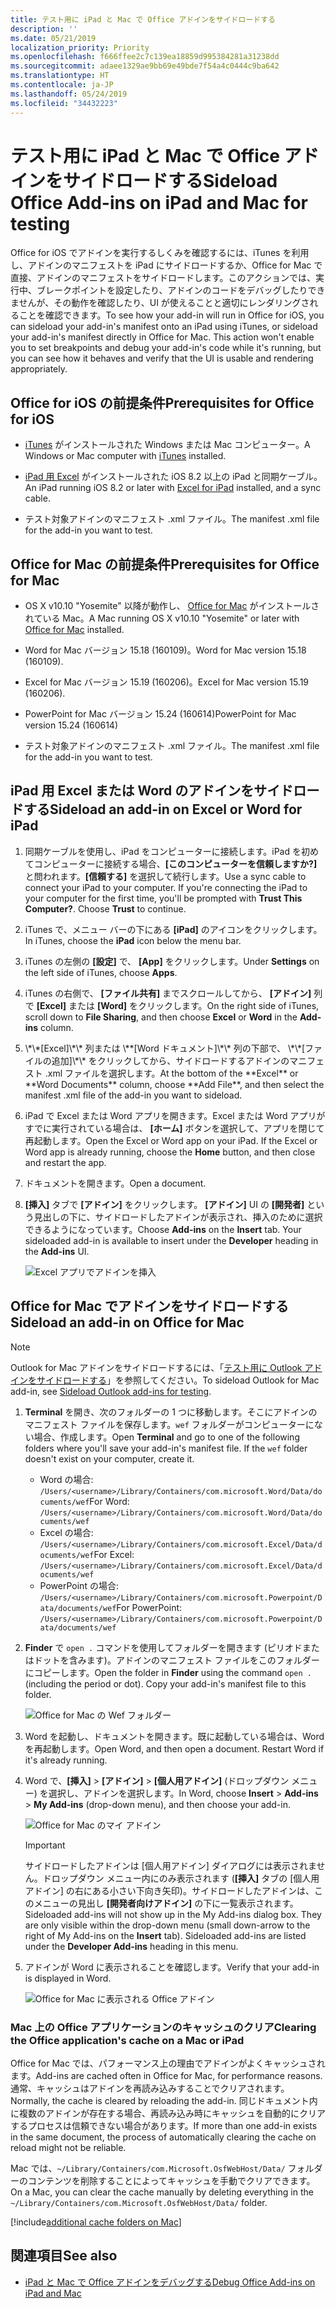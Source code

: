 ```yaml
---
title: テスト用に iPad と Mac で Office アドインをサイドロードする
description: ''
ms.date: 05/21/2019
localization_priority: Priority
ms.openlocfilehash: f666ffee2c7c139ea18859d995384281a31238dd
ms.sourcegitcommit: adaee1329ae9bb69e49bde7f54a4c0444c9ba642
ms.translationtype: HT
ms.contentlocale: ja-JP
ms.lasthandoff: 05/24/2019
ms.locfileid: "34432223"
---
```

# <a name="sideload-office-add-ins-on-ipad-and-mac-for-testing"></a><span data-ttu-id="c9a49-102">テスト用に iPad と Mac で Office アドインをサイドロードする</span><span class="sxs-lookup"><span data-stu-id="c9a49-102">Sideload Office Add-ins on iPad and Mac for testing</span></span>

<span data-ttu-id="c9a49-p101">Office for iOS でアドインを実行するしくみを確認するには、iTunes を利用し、アドインのマニフェストを iPad にサイドロードするか、Office for Mac で直接、アドインのマニフェストをサイドロードします。このアクションでは、実行中、ブレークポイントを設定したり、アドインのコードをデバッグしたりできませんが、その動作を確認したり、UI が使えることと適切にレンダリングされることを確認できます。</span><span class="sxs-lookup"><span data-stu-id="c9a49-p101">To see how your add-in will run in Office for iOS, you can sideload your add-in's manifest onto an iPad using iTunes, or sideload your add-in's manifest directly in Office for Mac. This action won't enable you to set breakpoints and debug your add-in's code while it's running, but you can see how it behaves and verify that the UI is usable and rendering appropriately.</span></span> 

## <a name="prerequisites-for-office-for-ios"></a><span data-ttu-id="c9a49-105">Office for iOS の前提条件</span><span class="sxs-lookup"><span data-stu-id="c9a49-105">Prerequisites for Office for iOS</span></span>

- <span data-ttu-id="c9a49-106">[iTunes](https://www.apple.com/itunes/download/) がインストールされた Windows または Mac コンピューター。</span><span class="sxs-lookup"><span data-stu-id="c9a49-106">A Windows or Mac computer with [iTunes](https://www.apple.com/itunes/download/) installed.</span></span>
    
- <span data-ttu-id="c9a49-107">[iPad 用 Excel](https://itunes.apple.com/us/app/microsoft-excel/id586683407?mt=8) がインストールされた iOS 8.2 以上の iPad と同期ケーブル。</span><span class="sxs-lookup"><span data-stu-id="c9a49-107">An iPad running iOS 8.2 or later with [Excel for iPad](https://itunes.apple.com/us/app/microsoft-excel/id586683407?mt=8) installed, and a sync cable.</span></span>
    
- <span data-ttu-id="c9a49-108">テスト対象アドインのマニフェスト .xml ファイル。</span><span class="sxs-lookup"><span data-stu-id="c9a49-108">The manifest .xml file for the add-in you want to test.</span></span>
    

## <a name="prerequisites-for-office-for-mac"></a><span data-ttu-id="c9a49-109">Office for Mac の前提条件</span><span class="sxs-lookup"><span data-stu-id="c9a49-109">Prerequisites for Office for Mac</span></span>

- <span data-ttu-id="c9a49-110">OS X v10.10 "Yosemite" 以降が動作し、 [Office for Mac](https://products.office.com/buy/compare-microsoft-office-products?tab=omac) がインストールされている Mac。</span><span class="sxs-lookup"><span data-stu-id="c9a49-110">A Mac running OS X v10.10 "Yosemite" or later with [Office for Mac](https://products.office.com/buy/compare-microsoft-office-products?tab=omac) installed.</span></span>
    
- <span data-ttu-id="c9a49-111">Word for Mac バージョン 15.18 (160109)。</span><span class="sxs-lookup"><span data-stu-id="c9a49-111">Word for Mac version 15.18 (160109).</span></span>
   
- <span data-ttu-id="c9a49-112">Excel for Mac バージョン 15.19 (160206)。</span><span class="sxs-lookup"><span data-stu-id="c9a49-112">Excel for Mac version 15.19 (160206).</span></span>

- <span data-ttu-id="c9a49-113">PowerPoint for Mac バージョン 15.24 (160614)</span><span class="sxs-lookup"><span data-stu-id="c9a49-113">PowerPoint for Mac version 15.24 (160614)</span></span>
    
- <span data-ttu-id="c9a49-114">テスト対象アドインのマニフェスト .xml ファイル。</span><span class="sxs-lookup"><span data-stu-id="c9a49-114">The manifest .xml file for the add-in you want to test.</span></span>
    

## <a name="sideload-an-add-in-on-excel-or-word-for-ipad"></a><span data-ttu-id="c9a49-115">iPad 用 Excel または Word のアドインをサイドロードする</span><span class="sxs-lookup"><span data-stu-id="c9a49-115">Sideload an add-in on Excel or Word for iPad</span></span>

1. <span data-ttu-id="c9a49-p102">同期ケーブルを使用し、iPad をコンピューターに接続します。iPad を初めてコンピューターに接続する場合、**[このコンピューターを信頼しますか?]** と問われます。**[信頼する]** を選択して続行します。</span><span class="sxs-lookup"><span data-stu-id="c9a49-p102">Use a sync cable to connect your iPad to your computer. If you're connecting the iPad to your computer for the first time, you'll be prompted with  **Trust This Computer?**. Choose **Trust** to continue.</span></span>

2. <span data-ttu-id="c9a49-119">iTunes で、メニュー バーの下にある **[iPad]** のアイコンをクリックします。</span><span class="sxs-lookup"><span data-stu-id="c9a49-119">In iTunes, choose the  **iPad** icon below the menu bar.</span></span>

3. <span data-ttu-id="c9a49-120">iTunes の左側の  **[設定]** で、 **[App]** をクリックします。</span><span class="sxs-lookup"><span data-stu-id="c9a49-120">Under  **Settings** on the left side of iTunes, choose **Apps**.</span></span>

4. <span data-ttu-id="c9a49-121">iTunes の右側で、 **[ファイル共有]** までスクロールしてから、 **[アドイン]** 列で **[Excel]** または **[Word]** をクリックします。</span><span class="sxs-lookup"><span data-stu-id="c9a49-121">On the right side of iTunes, scroll down to  **File Sharing**, and then choose  **Excel** or **Word** in the **Add-ins** column.</span></span>

5. <span data-ttu-id="c9a49-122">
            \*\*[Excel]\*\* 列または \**[Word ドキュメント]\*\* 列の下部で、 \*\*[ファイルの追加]\*\* をクリックしてから、サイドロードするアドインのマニフェスト .xml ファイルを選択します。</span><span class="sxs-lookup"><span data-stu-id="c9a49-122">At the bottom of the  **Excel** or **Word Documents** column, choose **Add File**, and then select the manifest .xml file of the add-in you want to sideload.</span></span> 
    
6. <span data-ttu-id="c9a49-p103">iPad で Excel または Word アプリを開きます。Excel または Word アプリがすでに実行されている場合は、 **[ホーム]** ボタンを選択して、アプリを閉じて再起動します。</span><span class="sxs-lookup"><span data-stu-id="c9a49-p103">Open the Excel or Word app on your iPad. If the Excel or Word app is already running, choose the  **Home** button, and then close and restart the app.</span></span>
    
7. <span data-ttu-id="c9a49-125">ドキュメントを開きます。</span><span class="sxs-lookup"><span data-stu-id="c9a49-125">Open a document.</span></span>
    
8. <span data-ttu-id="c9a49-126">**[挿入]** タブで **[アドイン]** をクリックします。 **[アドイン]** UI の **[開発者]** という見出しの下に、サイドロードしたアドインが表示され、挿入のために選択できるようになっています。</span><span class="sxs-lookup"><span data-stu-id="c9a49-126">Choose  **Add-ins** on the **Insert** tab. Your sideloaded add-in is available to insert under the **Developer** heading in the **Add-ins** UI.</span></span>
    
    ![Excel アプリでアドインを挿入](../images/excel-insert-add-in.png)


## <a name="sideload-an-add-in-on-office-for-mac"></a><span data-ttu-id="c9a49-128">Office for Mac でアドインをサイドロードする</span><span class="sxs-lookup"><span data-stu-id="c9a49-128">Sideload an add-in on Office for Mac</span></span>

> [!NOTE]
> <span data-ttu-id="c9a49-129">Outlook for Mac アドインをサイドロードするには、「[テスト用に Outlook アドインをサイドロードする](/outlook/add-ins/sideload-outlook-add-ins-for-testing)」を参照してください。</span><span class="sxs-lookup"><span data-stu-id="c9a49-129">To sideload Outlook for Mac add-in, see [Sideload Outlook add-ins for testing](/outlook/add-ins/sideload-outlook-add-ins-for-testing).</span></span>

1. <span data-ttu-id="c9a49-p104">**Terminal** を開き、次のフォルダーの 1 つに移動します。そこにアドインのマニフェスト ファイルを保存します。`wef` フォルダーがコンピューターにない場合、作成します。</span><span class="sxs-lookup"><span data-stu-id="c9a49-p104">Open  **Terminal** and go to one of the following folders where you'll save your add-in's manifest file. If the `wef` folder doesn't exist on your computer, create it.</span></span>
    
    - <span data-ttu-id="c9a49-132">Word の場合: `/Users/<username>/Library/Containers/com.microsoft.Word/Data/documents/wef`</span><span class="sxs-lookup"><span data-stu-id="c9a49-132">For Word:  `/Users/<username>/Library/Containers/com.microsoft.Word/Data/documents/wef`</span></span>    
    - <span data-ttu-id="c9a49-133">Excel の場合: `/Users/<username>/Library/Containers/com.microsoft.Excel/Data/documents/wef`</span><span class="sxs-lookup"><span data-stu-id="c9a49-133">For Excel:  `/Users/<username>/Library/Containers/com.microsoft.Excel/Data/documents/wef`</span></span>
    - <span data-ttu-id="c9a49-134">PowerPoint の場合: `/Users/<username>/Library/Containers/com.microsoft.Powerpoint/Data/documents/wef`</span><span class="sxs-lookup"><span data-stu-id="c9a49-134">For PowerPoint: `/Users/<username>/Library/Containers/com.microsoft.Powerpoint/Data/documents/wef`</span></span>
    
2. <span data-ttu-id="c9a49-p105">**Finder** で `open .` コマンドを使用してフォルダーを開きます (ピリオドまたはドットを含みます)。アドインのマニフェスト ファイルをこのフォルダーにコピーします。</span><span class="sxs-lookup"><span data-stu-id="c9a49-p105">Open the folder in  **Finder** using the command `open .` (including the period or dot). Copy your add-in's manifest file to this folder.</span></span>
    
    ![Office for Mac の Wef フォルダー](../images/all-my-files.png)

3. <span data-ttu-id="c9a49-p106">Word を起動し、ドキュメントを開きます。既に起動している場合は、Word を再起動します。</span><span class="sxs-lookup"><span data-stu-id="c9a49-p106">Open Word, and then open a document. Restart Word if it's already running.</span></span>
    
4. <span data-ttu-id="c9a49-140">Word で、**[挿入]** > **[アドイン]** > **[個人用アドイン]** (ドロップダウン メニュー) を選択し、アドインを選択します。</span><span class="sxs-lookup"><span data-stu-id="c9a49-140">In Word, choose  **Insert** > **Add-ins** > **My Add-ins** (drop-down menu), and then choose your add-in.</span></span>
    
    ![Office for Mac のマイ アドイン](../images/my-add-ins-wikipedia.png)

    > [!IMPORTANT]
    > <span data-ttu-id="c9a49-p107">サイドロードしたアドインは [個人用アドイン] ダイアログには表示されません。ドロップダウン メニュー内にのみ表示されます (**[挿入]** タブの [個人用アドイン] の右にある小さい下向き矢印)。サイドロードしたアドインは、このメニューの見出し **[開発者向けアドイン]** の下に一覧表示されます。</span><span class="sxs-lookup"><span data-stu-id="c9a49-p107">Sideloaded add-ins will not show up in the My Add-ins dialog box. They are only visible within the drop-down menu (small down-arrow to the right of My Add-ins on the **Insert** tab). Sideloaded add-ins are listed under the **Developer Add-ins** heading in this menu.</span></span> 
    
5. <span data-ttu-id="c9a49-145">アドインが Word に表示されることを確認します。</span><span class="sxs-lookup"><span data-stu-id="c9a49-145">Verify that your add-in is displayed in Word.</span></span>
    
    ![Office for Mac に表示される Office アドイン](../images/lorem-ipsum-wikipedia.png)
    
### <a name="clearing-the-office-applications-cache-on-a-mac"></a><span data-ttu-id="c9a49-147">Mac 上の Office アプリケーションのキャッシュのクリア</span><span class="sxs-lookup"><span data-stu-id="c9a49-147">Clearing the Office application's cache on a Mac or iPad</span></span>

<span data-ttu-id="c9a49-148">Office for Mac では、パフォーマンス上の理由でアドインがよくキャッシュされます。</span><span class="sxs-lookup"><span data-stu-id="c9a49-148">Add-ins are cached often in Office for Mac, for performance reasons.</span></span> <span data-ttu-id="c9a49-149">通常、キャッシュはアドインを再読み込みすることでクリアされます。</span><span class="sxs-lookup"><span data-stu-id="c9a49-149">Normally, the cache is cleared by reloading the add-in.</span></span> <span data-ttu-id="c9a49-150">同じドキュメント内に複数のアドインが存在する場合、再読み込み時にキャッシュを自動的にクリアするプロセスは信頼できない場合があります。</span><span class="sxs-lookup"><span data-stu-id="c9a49-150">If  more than one add-in exists in the same document, the process of automatically clearing the cache on reload might not be reliable.</span></span>

<span data-ttu-id="c9a49-151">Mac では、`~/Library/Containers/com.Microsoft.OsfWebHost/Data/` フォルダーのコンテンツを削除することによってキャッシュを手動でクリアできます。</span><span class="sxs-lookup"><span data-stu-id="c9a49-151">On a Mac, you can clear the cache manually by deleting everything in the `~/Library/Containers/com.Microsoft.OsfWebHost/Data/` folder.</span></span> 

[!include[additional cache folders on Mac](../includes/mac-cache-folders.md)]

## <a name="see-also"></a><span data-ttu-id="c9a49-152">関連項目</span><span class="sxs-lookup"><span data-stu-id="c9a49-152">See also</span></span>

- [<span data-ttu-id="c9a49-153">iPad と Mac で Office アドインをデバッグする</span><span class="sxs-lookup"><span data-stu-id="c9a49-153">Debug Office Add-ins on iPad and Mac</span></span>](debug-office-add-ins-on-ipad-and-mac.md)
